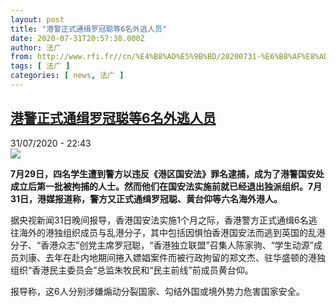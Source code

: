 ```yaml
---
layout: post
title: "港警正式通缉罗冠聪等6名外逃人员"
date: 2020-07-31T20:57:38.000Z
author: 法广
from: http://www.rfi.fr//cn/%E4%B8%AD%E5%9B%BD/20200731-%E6%B8%AF%E8%AD%A6%E6%AD%A3%E5%BC%8F%E9%80%9A%E7%BC%89%E7%BD%97%E5%86%A0%E8%81%AA%E7%AD%896%E5%90%8D%E5%A4%96%E9%80%83%E4%BA%BA%E5%91%98
tags: [ 法广 ]
categories: [ news, 法广 ]
---
```

<!--1596229058000-->
[港警正式通缉罗冠聪等6名外逃人员](http://www.rfi.fr//cn/%E4%B8%AD%E5%9B%BD/20200731-%E6%B8%AF%E8%AD%A6%E6%AD%A3%E5%BC%8F%E9%80%9A%E7%BC%89%E7%BD%97%E5%86%A0%E8%81%AA%E7%AD%896%E5%90%8D%E5%A4%96%E9%80%83%E4%BA%BA%E5%91%98)
------

<div>
<div>31/07/2020 - 22:43</div><img src="https://s.rfi.fr/media/display/78f6c524-d36e-11ea-b462-005056a964fe/w:310/p:16x9/title-1596195611.jpg"><p><strong>7月29日，四名学生遭到警方以违反《港区国安法》罪名逮捕，成为了港警国安处成立后第一批被拘捕的人士。然而他们在国安法实施前就已经退出独派组织。7月31日，港媒报道称，警方又正式通缉罗冠聪、黄台仰等六名海外港人。</strong></p><div class="t-content__body u-clearfix"><div class="m-interstitial"></div><p>据央视新闻31日晚间报导，香港国安法实施1个月之际，香港警方正式通缉6名逃往海外的港独组织成员与乱港分子，其中包括因惧怕香港国安法而逃到英国的乱港分子、“香港众志”创党主席罗冠聪，“香港独立联盟”召集人陈家驹、“学生动源”成员刘康、去年在赴内地期间捲入嫖娼案件而被行政拘留的郑文杰、驻华盛顿的港独组织“香港民主委员会”总监朱牧民和“民主前线”前成员黄台仰。</p><p>报导称，这6人分别涉嫌煽动分裂国家、勾结外国或境外势力危害国家安全。</p><div class="o-self-promo o-self-promo--nl o-self-promo--hidden" data-selfpromo-newsletter></div><div class="o-self-promo o-self-promo--app o-self-promo--hidden" data-selfpromo-app></div></div>
</div>
